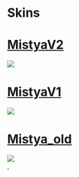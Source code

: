 # Skins
# [MistyaV2](https://drive.google.com/file/d/1wSgm8cOIifW3WBbZUqsOEM0maZmXLS6j/view?usp=sharing)
![](https://i.imgur.com/EIaBp23.jpg)

# [MistyaV1](https://drive.google.com/file/d/1Jd7PiuGld5R7KszxcD0-QoPlXW9kiLep/view?usp=sharing)
![](https://i.imgur.com/SdVn2FH.png)

# [Mistya_old](https://drive.google.com/file/d/1MeXjlVbkr_KhZvYTpjrs0S6x-ArA1FMw/view?usp=drivesdk)
![](https://i.imgur.com/lWGW6L1.png)

<sub><sup><sub><sup><sub><sup><sub><sup><sub><sup><sub><sup><sub><sup><sub><sup>[Hello man!](https://cdn.discordapp.com/attachments/457980955102150686/776584245891039262/unknown.png)</sup></sub></sup></sub></sup></sub></sup></sub></sup></sub></sup></sub></sup></sub>
